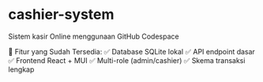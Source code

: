 # cashier-system
Sistem kasir Online menggunaan GitHub Codespace

🎯 Fitur yang Sudah Tersedia:
✅ Database SQLite lokal
✅ API endpoint dasar
✅ Frontend React + MUI
✅ Multi-role (admin/cashier)
✅ Skema transaksi lengkap
